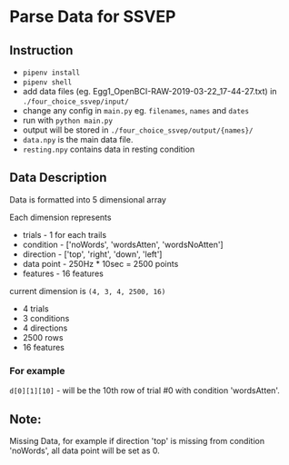 # Parse Data for SSVEP

## Instruction

- `pipenv install`
- `pipenv shell`
- add data files (eg. Egg1_OpenBCI-RAW-2019-03-22_17-44-27.txt) in `./four_choice_ssvep/input/`
- change any config in `main.py` eg. `filenames`, `names` and `dates`
- run with `python main.py`
- output will be stored in `./four_choice_ssvep/output/{names}/`
- `data.npy` is the main data file.
- `resting.npy` contains data in resting condition

## Data Description

Data is formatted into 5 dimensional array 

Each dimension represents
- trials - 1 for each trails
- condition - ['noWords', 'wordsAtten', 'wordsNoAtten']
- direction - ['top', 'right', 'down', 'left']
- data point - 250Hz * 10sec = 2500 points
- features - 16 features

current dimension is `(4, 3, 4, 2500, 16)`
- 4 trials
- 3 conditions
- 4 directions
- 2500 rows
- 16 features 

### For example

`d[0][1][10]` - will be the 10th row of trial #0 with condition 'wordsAtten'.

## Note:

Missing Data, for example if direction 'top' is missing from condition 'noWords', all data point will be set as 0.
